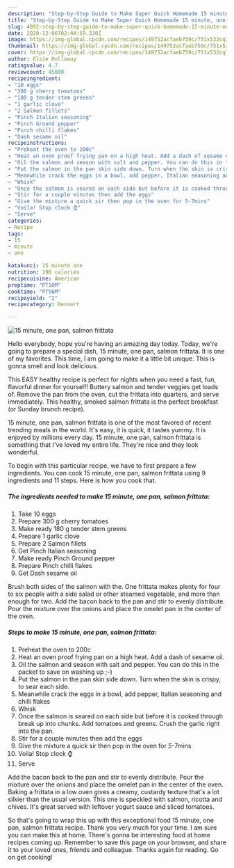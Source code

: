 ```yaml
---
description: "Step-by-Step Guide to Make Super Quick Homemade 15 minute, one pan, salmon frittata"
title: "Step-by-Step Guide to Make Super Quick Homemade 15 minute, one pan, salmon frittata"
slug: 4892-step-by-step-guide-to-make-super-quick-homemade-15-minute-one-pan-salmon-frittata
date: 2020-12-06T02:44:59.330Z
image: https://img-global.cpcdn.com/recipes/149752acfaeb759c/751x532cq70/15-minute-one-pan-salmon-frittata-recipe-main-photo.jpg
thumbnail: https://img-global.cpcdn.com/recipes/149752acfaeb759c/751x532cq70/15-minute-one-pan-salmon-frittata-recipe-main-photo.jpg
cover: https://img-global.cpcdn.com/recipes/149752acfaeb759c/751x532cq70/15-minute-one-pan-salmon-frittata-recipe-main-photo.jpg
author: Elsie Holloway
ratingvalue: 4.7
reviewcount: 45080
recipeingredient:
- "10 eggs"
- "300 g cherry tomatoes"
- "180 g tender stem greens"
- "1 garlic clove"
- "2 Salmon fillets"
- "Pinch Italian seasoning"
- "Pinch Ground pepper"
- "Pinch chilli flakes"
- "Dash sesame oil"
recipeinstructions:
- "Preheat the oven to 200c"
- "Heat an oven proof frying pan on a high heat. Add a dash of sesame oil."
- "Oil the salmon and season with salt and pepper. You can do this in the packet to save on washing up ;-)"
- "Put the salmon in the pan skin side down. Turn when the skin is crispy, to sear each side."
- "Meanwhile crack the eggs in a bowl, add pepper, Italian seasoning and chilli flakes"
- "Whisk"
- "Once the salmon is seared on each side but before it is cooked through break up into chunks. Add tomatoes and greens. Crush the garlic right into the pan."
- "Stir for a couple minutes then add the eggs"
- "Give the mixture a quick sir then pop in the oven for 5-7mins"
- "Voila! Stop clock ⌚️"
- "Serve"
categories:
- Recipe
tags:
- 15
- minute
- one

katakunci: 15 minute one 
nutrition: 190 calories
recipecuisine: American
preptime: "PT10M"
cooktime: "PT56M"
recipeyield: "2"
recipecategory: Dessert

---
```



![15 minute, one pan, salmon frittata](https://img-global.cpcdn.com/recipes/149752acfaeb759c/751x532cq70/15-minute-one-pan-salmon-frittata-recipe-main-photo.jpg)

Hello everybody, hope you're having an amazing day today. Today, we're going to prepare a special dish, 15 minute, one pan, salmon frittata. It is one of my favorites. This time, I am going to make it a little bit unique. This is gonna smell and look delicious.

This EASY healthy recipe is perfect for nights when you need a fast, fun, flavorful dinner for yourself! Buttery salmon and tender veggies get loads of. Remove the pan from the oven, cut the frittata into quarters, and serve immediately. This healthy, smoked salmon frittata is the perfect breakfast (or Sunday brunch recipe).

15 minute, one pan, salmon frittata is one of the most favored of recent trending meals in the world. It's easy, it is quick, it tastes yummy. It is enjoyed by millions every day. 15 minute, one pan, salmon frittata is something that I've loved my entire life. They're nice and they look wonderful.


To begin with this particular recipe, we have to first prepare a few ingredients. You can cook 15 minute, one pan, salmon frittata using 9 ingredients and 11 steps. Here is how you cook that.

<!--inarticleads1-->

##### The ingredients needed to make 15 minute, one pan, salmon frittata:

1. Take 10 eggs
1. Prepare 300 g cherry tomatoes
1. Make ready 180 g tender stem greens
1. Prepare 1 garlic clove
1. Prepare 2 Salmon fillets
1. Get Pinch Italian seasoning
1. Make ready Pinch Ground pepper
1. Prepare Pinch chilli flakes
1. Get Dash sesame oil


Brush both sides of the salmon with the. One frittata makes plenty for four to six people with a side salad or other steamed vegetable, and more than enough for two. Add the bacon back to the pan and stir to evenly distribute. Pour the mixture over the onions and place the omelet pan in the center of the oven. 

<!--inarticleads2-->

##### Steps to make 15 minute, one pan, salmon frittata:

1. Preheat the oven to 200c
1. Heat an oven proof frying pan on a high heat. Add a dash of sesame oil.
1. Oil the salmon and season with salt and pepper. You can do this in the packet to save on washing up ;-)
1. Put the salmon in the pan skin side down. Turn when the skin is crispy, to sear each side.
1. Meanwhile crack the eggs in a bowl, add pepper, Italian seasoning and chilli flakes
1. Whisk
1. Once the salmon is seared on each side but before it is cooked through break up into chunks. Add tomatoes and greens. Crush the garlic right into the pan.
1. Stir for a couple minutes then add the eggs
1. Give the mixture a quick sir then pop in the oven for 5-7mins
1. Voila! Stop clock ⌚️
1. Serve


Add the bacon back to the pan and stir to evenly distribute. Pour the mixture over the onions and place the omelet pan in the center of the oven. Baking a frittata in a low oven gives a creamy, custardy texture that&#39;s a lot silkier than the usual version. This one is speckled with salmon, ricotta and chives. It&#39;s great served with leftover yogurt sauce and sliced tomatoes. 

So that's going to wrap this up with this exceptional food 15 minute, one pan, salmon frittata recipe. Thank you very much for your time. I am sure you can make this at home. There's gonna be interesting food at home recipes coming up. Remember to save this page on your browser, and share it to your loved ones, friends and colleague. Thanks again for reading. Go on get cooking!

